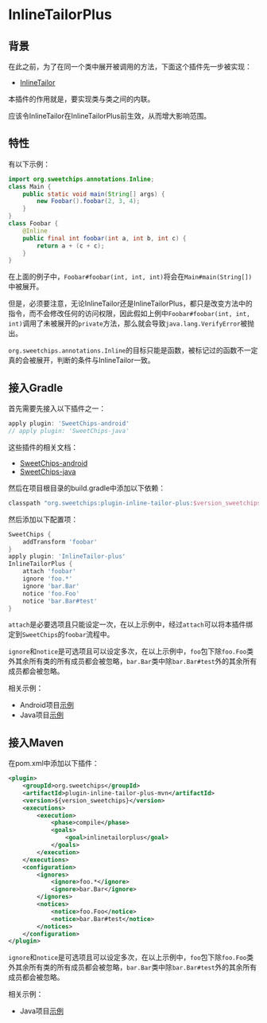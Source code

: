 # InlineTailorPlus

## 背景

在此之前，为了在同一个类中展开被调用的方法，下面这个插件先一步被实现：

- [InlineTailor](../plugin-inline-tailor/README.md)

本插件的作用就是，要实现类与类之间的内联。

应该令InlineTailor在InlineTailorPlus前生效，从而增大影响范围。

## 特性

有以下示例：

``` java
import org.sweetchips.annotations.Inline;
class Main {
    public static void main(String[] args) {
        new Foobar().foobar(2, 3, 4);
    }
}
class Foobar {
    @Inline
    public final int foobar(int a, int b, int c) {
        return a + (c + c);
    }
}
```

在上面的例子中，`Foobar#foobar(int, int, int)`将会在`Main#main(String[])`中被展开。

但是，必须要注意，无论InlineTailor还是InlineTailorPlus，都只是改变方法中的指令，而不会修改任何的访问权限，因此假如上例中`Foobar#foobar(int, int, int)`调用了未被展开的`private`方法，那么就会导致`java.lang.VerifyError`被抛出。

`org.sweetchips.annotations.Inline`的目标只能是函数，被标记过的函数不一定真的会被展开，判断的条件与InlineTailor一致。

## 接入Gradle

首先需要先接入以下插件之一：

``` groovy
apply plugin: 'SweetChips-android'
// apply plugin: 'SweetChips-java'
```

这些插件的相关文档：

- [SweetChips-android](../gradle-android/README.md)
- [SweetChips-java](../gradle-java/README.md)

然后在项目根目录的build.gradle中添加以下依赖：

``` groovy
classpath "org.sweetchips:plugin-inline-tailor-plus:$version_sweetchips"
```

然后添加以下配置项：

``` groovy
SweetChips {
    addTransform 'foobar'
}
apply plugin: 'InlineTailor-plus'
InlineTailorPlus {
    attach 'foobar'
    ignore 'foo.*'
    ignore 'bar.Bar'
    notice 'foo.Foo'
    notice 'bar.Bar#test'
}
```

`attach`是必要选项且只能设定一次，在以上示例中，经过`attach`可以将本插件绑定到`SweetChips`的`foobar`流程中。

`ignore`和`notice`是可选项且可以设定多次，在以上示例中，`foo`包下除`foo.Foo`类外其余所有类的所有成员都会被忽略，`bar.Bar`类中除`bar.Bar#test`外的其余所有成员都会被忽略。

相关示例：

- Android项目[示例](../demo-app/config/plugin.gradle)
- Java项目[示例](../demo-main/config/plugin.gradle)

## 接入Maven

在pom.xml中添加以下插件：

``` xml
<plugin>
    <groupId>org.sweetchips</groupId>
    <artifactId>plugin-inline-tailor-plus-mvn</artifactId>
    <version>${version_sweetchips}</version>
    <executions>
        <execution>
            <phase>compile</phase>
            <goals>
                <goal>inlinetailorplus</goal>
            </goals>
        </execution>
    </executions>
    <configuration>
        <ignores>
            <ignore>foo.*</ignore>
            <ignore>bar.Bar</ignore>
        </ignores>
        <notices>
            <notice>foo.Foo</notice>
            <notice>bar.Bar#test</notice>
        </notices>
    </configuration>
</plugin>
```

`ignore`和`notice`是可选项且可以设定多次，在以上示例中，`foo`包下除`foo.Foo`类外其余所有类的所有成员都会被忽略，`bar.Bar`类中除`bar.Bar#test`外的其余所有成员都会被忽略。

相关示例：

- Java项目[示例](../demo-main/pom.xml)

